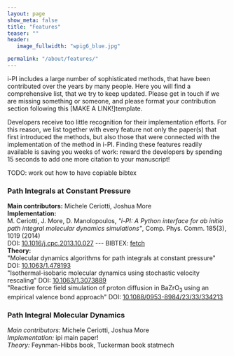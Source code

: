 ```yaml
---
layout: page
show_meta: false
title: "Features"
teaser: ""
header:
   image_fullwidth: "wpig6_blue.jpg"

permalink: "/about/features/"
---
```


i-PI includes a large number of sophisticated methods, that
have been contributed over the years by many people. Here you
will find a comprehensive list, that we try to keep updated. 
Please get in touch if we are missing something or someone, and 
please format your contribution section following this 
[MAKE A LINK!]template. 

Developers receive too little recognition for their implementation
efforts. For this reason, we list together with every feature
not only the paper(s) that first introduced the methods, but also
those that were connected with the implementation of the method in i-PI.
Finding these features readily available is saving you weeks of work:
reward the developers by spending 15 seconds to add one more citation
to your manuscript!



TODO: work out how to have copiable bibtex

### Path Integrals at Constant Pressure

**Main contributors:**  Michele Ceriotti, Joshua More  
**Implementation:**   
M. Ceriotti, J. More, D. Manolopoulos, *"i-PI: A Python interface for ab initio path integral molecular dynamics simulations"*, Comp. Phys. Comm. 185(3), 1019 (2014)  
DOI: [10.1016/j.cpc.2013.10.027]( http://dx.doi.org/10.1016/j.cpc.2013.10.027)  ---  BIBTEX: [fetch](http://www.doi2bib.org/#/doi/10.1016/j.cpc.2013.10.027)  
**Theory:**  
"Molecular dynamics algorithms for path integrals at constant pressure" DOI: [10.1063/1.478193](http://dx.doi.org/10.1063/1.478193)  
"Isothermal-isobaric molecular dynamics using stochastic velocity rescaling" DOI: [10.1063/1.3073889](http://dx.doi.org/10.1063/1.3073889)   
"Reactive force field simulation of proton diffusion in BaZrO<sub>3</sub> using an empirical valence bond approach" DOI: [10.1088/0953-8984/23/33/334213](http://dx.doi.org/10.1088/0953-8984/23/33/334213)  

### Path Integral Molecular Dynamics

*Main contributors:* Michele Ceriotti, Joshua More  
*Implementation:* ipi main paper!  
*Theory:* Feynman-Hibbs book, Tuckerman book statmech



